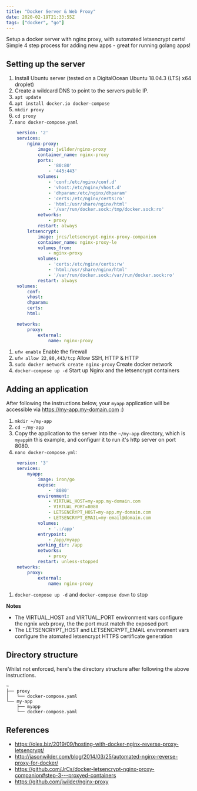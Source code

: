 ```yaml
---
title: "Docker Server & Web Proxy"
date: 2020-02-19T21:33:55Z
tags: ["docker", "go"]
---
```


Setup a docker server with nginx proxy, with automated letsencrypt certs! Simple 4 step process for adding new apps - great for running golang apps!

<!--more-->

## Setting up the server

1. Install Ubuntu server (tested on a DigitalOcean Ubuntu 18.04.3 (LTS) x64 droplet)
1. Create a wildcard DNS to point to the servers public IP.
1. `apt update`
1. `apt install docker.io docker-compose`
1. `mkdir proxy`
1. `cd proxy`
1. `nano docker-compose.yaml`
```yaml
    version: '2'
    services:
        nginx-proxy:
            image: jwilder/nginx-proxy
            container_name: nginx-proxy
            ports:
                - '80:80'
                - '443:443'
            volumes:
                - 'conf:/etc/nginx/conf.d'
                - 'vhost:/etc/nginx/vhost.d'
                - 'dhparam:/etc/nginx/dhparam'
                - 'certs:/etc/nginx/certs:ro'
                - 'html:/usr/share/nginx/html'
                - '/var/run/docker.sock:/tmp/docker.sock:ro'
            networks:
                - proxy
            restart: always
        letsencrypt:
            image: jrcs/letsencrypt-nginx-proxy-companion
            container_name: nginx-proxy-le
            volumes_from:
                - nginx-proxy
            volumes:
                - 'certs:/etc/nginx/certs:rw'
                - 'html:/usr/share/nginx/html'
                - '/var/run/docker.sock:/var/run/docker.sock:ro'
            restart: always
    volumes:
        conf:
        vhost:
        dhparam:
        certs:
        html:

    networks:
        proxy:
            external:
                name: nginx-proxy

```
1. `ufw enable` Enable the firewall
1. `ufw allow 22,80,443/tcp` Allow SSH, HTTP & HTTP 
1. `sudo docker network create nginx-proxy` Create docker network
1. `docker-compose up -d` Start up Nginx and the letsencrypt containers

## Adding an application

After following the instructions below, your `myapp` application will be accessible via https://my-app.my-domain.com :)

1. `mkdir ~/my-app`
1. `cd ~/my-app`
1. Copy the application to the server into the `~/my-app` directory, which is `myapp`in this example, and configurr it to run it's http server on port 8080.
1. `nano docker-compose.yml`:
```yaml
    version: '3'
    services:
        myapp:
            image: iron/go
            expose:
                - '8080'
            environment:
                - VIRTUAL_HOST=my-app.my-domain.com
                - VIRTUAL_PORT=8080
                - LETSENCRYPT_HOST=my-app.my-domain.com
                - LETSENCRYPT_EMAIL=my-email@domain.com
            volumes:
                - '.:/app'
            entrypoint:
                - /app/myapp
            working_dir: /app
            networks:
                - proxy
            restart: unless-stopped
    networks:
        proxy:
            external:
                name: nginx-proxy
```
1. `docker-compose up -d` and `docker-compose down` to stop

**Notes**

* The VIRTUAL_HOST and VIRTUAL_PORT environment vars configure the ngnix web proxy, the the port must match the exposed port
* The LETSENCRYPT_HOST and LETSENCRYPT_EMAIL environment vars configure the atomated letsencrypt HTTPS certificate generation

## Directory structure

Whilst not enforced, here's the directory structure after following the above instructions.

```
~
├── proxy
│   └── docker-compose.yaml
└── my-app
    ├── myapp
    └── docker-compose.yaml
```

## References

* https://olex.biz/2019/09/hosting-with-docker-nginx-reverse-proxy-letsencrypt/
* http://jasonwilder.com/blog/2014/03/25/automated-nginx-reverse-proxy-for-docker/
* https://github.com/JrCs/docker-letsencrypt-nginx-proxy-companion#step-3---proxyed-containers
* https://github.com/jwilder/nginx-proxy


